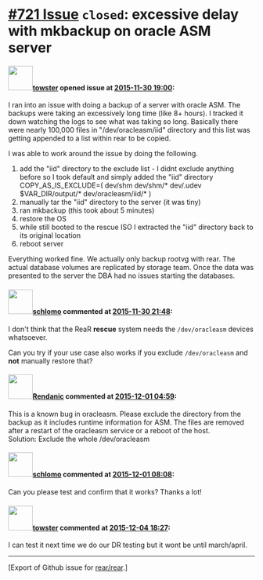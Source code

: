 [\#721 Issue](https://github.com/rear/rear/issues/721) `closed`: excessive delay with mkbackup on oracle ASM server
===================================================================================================================

#### <img src="https://avatars.githubusercontent.com/u/1965956?v=4" width="50">[towster](https://github.com/towster) opened issue at [2015-11-30 19:00](https://github.com/rear/rear/issues/721):

I ran into an issue with doing a backup of a server with oracle ASM. The
backups were taking an excessively long time (like 8+ hours). I tracked
it down watching the logs to see what was taking so long. Basically
there were nearly 100,000 files in "/dev/oracleasm/iid" directory and
this list was getting appended to a list within rear to be copied.

I was able to work around the issue by doing the following.

1.  add the "iid" directory to the exclude list - I didnt exclude
    anything before so I took default and simply added the "iid"
    directory  
    COPY\_AS\_IS\_EXCLUDE=( dev/shm dev/shm/\* dev/.udev
    $VAR\_DIR/output/\* dev/oracleasm/iid/\* )
2.  manually tar the "iid" directory to the server (it was tiny)
3.  ran mkbackup (this took about 5 minutes)
4.  restore the OS
5.  while still booted to the rescue ISO I extracted the "iid" directory
    back to its original location
6.  reboot server

Everything worked fine. We actually only backup rootvg with rear. The
actual database volumes are replicated by storage team. Once the data
was presented to the server the DBA had no issues starting the
databases.

#### <img src="https://avatars.githubusercontent.com/u/101384?v=4" width="50">[schlomo](https://github.com/schlomo) commented at [2015-11-30 21:48](https://github.com/rear/rear/issues/721#issuecomment-160772133):

I don't think that the ReaR **rescue** system needs the `/dev/oracleasm`
devices whatsoever.

Can you try if your use case also works if you exclude `/dev/oracleasm`
and **not** manually restore that?

#### <img src="https://avatars.githubusercontent.com/u/6017139?u=8837f3b6a890456ca18144cfadf8b588983e4c0b&v=4" width="50">[Rendanic](https://github.com/Rendanic) commented at [2015-12-01 04:59](https://github.com/rear/rear/issues/721#issuecomment-160852996):

This is a known bug in oracleasm. Please exclude the directory from the
backup as it includes runtime information for ASM. The files are removed
after a restart of the oracleasm service or a reboot of the host.  
Solution: Exclude the whole /dev/oracleasm

#### <img src="https://avatars.githubusercontent.com/u/101384?v=4" width="50">[schlomo](https://github.com/schlomo) commented at [2015-12-01 08:08](https://github.com/rear/rear/issues/721#issuecomment-160889495):

Can you please test and confirm that it works? Thanks a lot!

#### <img src="https://avatars.githubusercontent.com/u/1965956?v=4" width="50">[towster](https://github.com/towster) commented at [2015-12-04 18:27](https://github.com/rear/rear/issues/721#issuecomment-162042542):

I can test it next time we do our DR testing but it wont be until
march/april.

------------------------------------------------------------------------

\[Export of Github issue for
[rear/rear](https://github.com/rear/rear).\]
